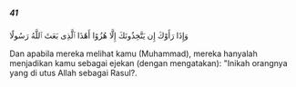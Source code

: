 ##### 41

<span class="ayah">وَإِذَا رَأَوْكَ إِن يَتَّخِذُونَكَ إِلَّا هُزُوًا أَهَٰذَا ٱلَّذِى بَعَثَ ٱللَّهُ رَسُولًا</span>

<span class="ayah_translation">Dan apabila mereka melihat kamu (Muhammad), mereka hanyalah menjadikan kamu sebagai ejekan (dengan mengatakan): "Inikah orangnya yang di utus Allah sebagai Rasul?.</span>
